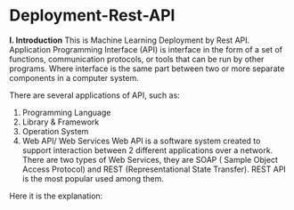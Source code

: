 # Deployment-Rest-API
**I. Introduction**
This is Machine Learning Deployment by Rest API. <br>
Application Programming Interface (API) is interface in the form of a set of functions, communication protocols, or tools that can be run by other programs. Where interface is the same part between two or more separate components in a computer system.

There are several applications of API, such as:
  1. Programming Language
  2. Library & Framework
  3. Operation System
  4. Web API/ Web Services
     Web API is a software system created to support interaction between 2 different applications over a network. There are two types of        Web Services, they are SOAP ( Sample Object Access Protocol) and REST (Representational State Transfer). REST API is the most popular      used among them.

Here it is the explanation:
